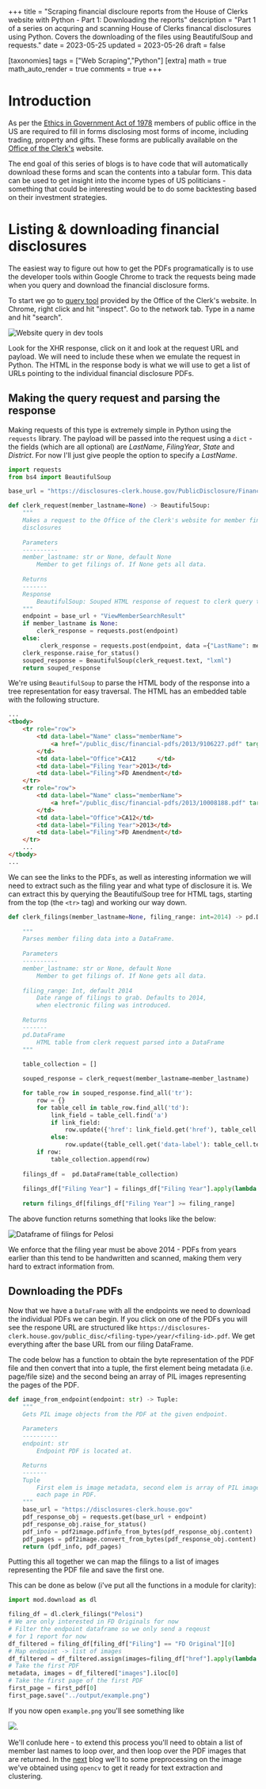 +++
title = "Scraping financial discloure reports from the House of Clerks website with Python - Part 1: Downloading the reports"
description = "Part 1 of a series on acquring and scanning House of Clerks financal disclosures using Python. Covers the downloading of the files using BeautifulSoup and requests."
date = 2023-05-25
updated = 2023-05-26
draft = false

[taxonomies]
tags = ["Web Scraping","Python"]
[extra]
math = true
math_auto_render = true
comments = true
+++

# Introduction

As per the [Ethics in Government Act of 1978](https://en.wikipedia.org/wiki/Ethics_in_Government_Act) members of public office in the US are required to fill in forms disclosing most forms of income, including trading, property and gifts. These forms are publically available on the [Office of the Clerk's](https://disclosures-clerk.house.gov/PublicDisclosure/FinancialDisclosure#Search) website.

The end goal of this series of blogs is to have code that will automatically download these forms and scan the contents into a tabular form. This data can be used to get insight into the income types of US politicians - something that could be interesting would be to do some backtesting based on their investment strategies.

# Listing & downloading financial disclosures

The easiest way to figure out how to get the PDFs programatically is to use the developer tools within Google Chrome to track the requests being made when you query and download the financial disclosure forms.

To start we go to [query tool](https://disclosures-clerk.house.gov/PublicDisclosure/FinancialDisclosure#Search) provided by the Office of the Clerk's website. In Chrome, right click and hit "inspect". Go to the network tab. Type in a name and hit "search".

![Website query in dev tools](website-query.png)

Look for the XHR response, click on it and look at the request URL and payload. We will need to include these when we emulate the request in Python. The HTML in the response body is what we will use to get a list of URLs pointing to the individual financial disclosure PDFs.

## Making the query request and parsing the response

Making requests of this type is extremely simple in Python using the `requests` library. The payload will be passed into the request using a `dict` - the fields (which are all optional) are *LastName*, *FilingYear*, *State* and *District*. For now I'll just give people the option to specify a *LastName*.

```python
import requests
from bs4 import BeautifulSoup

base_url = "https://disclosures-clerk.house.gov/PublicDisclosure/FinancialDisclosure/"

def clerk_request(member_lastname=None) -> BeautifulSoup:  
    """
    Makes a request to the Office of the Clerk's website for member financial
    disclosures
    
    Parameters
    ----------
    member_lastname: str or None, default None
        Member to get filings of. If None gets all data.
    
    Returns
    -------
    Response
        BeautifulSoup: Souped HTML response of request to clerk query tool.
    """
    endpoint = base_url + "ViewMemberSearchResult"
    if member_lastname is None:
        clerk_response = requests.post(endpoint)
    else:
         clerk_response = requests.post(endpoint, data ={"LastName": member_lastname})
    clerk_response.raise_for_status()
    souped_response = BeautifulSoup(clerk_request.text, "lxml")
    return souped_response
```
We're using `BeautifulSoup` to parse the HTML body of the response into a tree representation for easy traversal. The HTML has an embedded table with the following structure.

```html
...
<tbody>
    <tr role="row">
        <td data-label="Name" class="memberName">
            <a href="/public_disc/financial-pdfs/2013/9106227.pdf" target="_blank">Pelosi, Hon.. Nancy </a>
        </td>
        <td data-label="Office">CA12      </td>
        <td data-label="Filing Year">2013</td>
        <td data-label="Filing">FD Amendment</td>
    </tr>
    <tr role="row">
        <td data-label="Name" class="memberName">
            <a href="/public_disc/financial-pdfs/2013/10008188.pdf" target="_blank">Pelosi, Hon.. Nancy </a>
        </td>
        <td data-label="Office">CA12</td>
        <td data-label="Filing Year">2013</td>
        <td data-label="Filing">FD Amendment</td>
    </tr>
    ...
</tbody>
...
```
We can see the links to the PDFs, as well as interesting information we will need to extract such as the filing year and what type of disclosure it is. We can extract this by querying the BeautifulSoup tree for HTML tags, starting from the top (the `<tr>` tag) and working our way down.

```python
def clerk_filings(member_lastname=None, filing_range: int=2014) -> pd.DataFrame: 
    
    """
    Parses member filing data into a DataFrame. 
    
    Parameters
    ----------
    member_lastname: str or None, default None
        Member to get filings of. If None gets all data.
    
    filing_range: Int, default 2014
        Date range of filings to grab. Defaults to 2014,
        when electronic filing was introduced.
    
    Returns
    -------
    pd.DataFrame
        HTML table from clerk request parsed into a DataFrame
    """
    
    table_collection = []

    souped_response = clerk_request(member_lastname=member_lastname)

    for table_row in souped_response.find_all('tr'):
        row = {}
        for table_cell in table_row.find_all('td'):
            link_field = table_cell.find('a')
            if link_field:
                row.update({'href': link_field.get('href'), table_cell.get('data-label'): table_cell.text})
            else:
                row.update({table_cell.get('data-label'): table_cell.text})
        if row:
            table_collection.append(row)
    
    filings_df =  pd.DataFrame(table_collection)
     
    filings_df["Filing Year"] = filings_df["Filing Year"].apply(lambda x: int(x))
     
    return filings_df[filings_df["Filing Year"] >= filing_range]
```
The above function returns something that looks like the below:

![Dataframe of filings for Pelosi](filing-df.png)

We enforce that the filing year must be above 2014 - PDFs from years earlier than this tend to be handwritten and scanned, making them very hard to extract information from.

## Downloading the PDFs

Now that we have a `DataFrame` with all the endpoints we need to download the individual PDFs we can begin. If you click on one of the PDFs you will see the respone URL are structured like `https://disclosures-clerk.house.gov/public_disc/<filing-type>/year/<filing-id>.pdf`. We get everything after the base URL from our filing DataFrame.

The code below has a function to obtain the byte representation of the PDF file and then convert that into a tuple, the first element being metadata (i.e. page/file size) and the second being an array of PIL images representing the pages of the PDF.


```python
def image_from_endpoint(endpoint: str) -> Tuple:
    """
    Gets PIL image objects from the PDF at the given endpoint.
    
    Parameters
    ----------
    endpoint: str
        Endpoint PDF is located at.

    Returns
    -------
    Tuple
        First elem is image metadata, second elem is array of PIL images for
        each page in PDF.
    """
    base_url = "https://disclosures-clerk.house.gov"
    pdf_response_obj = requests.get(base_url + endpoint)
    pdf_response_obj.raise_for_status()
    pdf_info = pdf2image.pdfinfo_from_bytes(pdf_response_obj.content)
    pdf_pages = pdf2image.convert_from_bytes(pdf_response_obj.content)
    return (pdf_info, pdf_pages)
```

Putting this all together we can map the filings to a list of images representing the PDF file and save the first one.

This can be done as below (i've put all the functions in a module for clarity):

```py
import mod.download as dl

filing_df = dl.clerk_filings("Pelosi")
# We are only interested in FD Originals for now
# Filter the endpoint dataframe so we only send a reqeust 
# for 1 report for now
df_filtered = filing_df[filing_df["Filing"] == "FD Original"][0]
# Map endpoint -> list of images
df_filtered = df_filtered.assign(images=filing_df["href"].apply(lambda x: dl.image_from_endpoint(x)))
# Take the first PDF
metadata, images = df_filtered["images"].iloc[0]
# Take the first page of the first PDF
first_page = first_pdf[0]
first_page.save("../output/example.png")
```
If you now open `example.png` you'll see something like

![](gaetzform.png).

We'll conlude here - to extend this process you'll need to obtain a list of member last names to loop over, and then loop over the PDF images that are returned. In the [next](@/posts/financial-disclosure-p2/index.md) blog we'll to some preprocessing on the image we've obtained using `opencv` to get it ready for text extraction and clustering.
